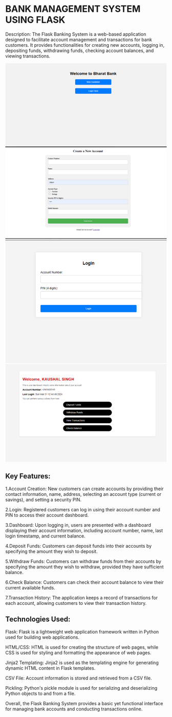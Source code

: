 
# BANK MANAGEMENT SYSTEM USING FLASK
Description:
The Flask Banking System is a web-based application designed to facilitate account management and transactions for bank customers. It provides functionalities for creating new accounts, logging in, depositing funds, withdrawing funds, checking account balances, and viewing transactions.

<img src="snapshots/Screenshot (127).png">
<img src="snapshots/Screenshot (128).png">
<img src="snapshots/Screenshot (129).png">
<img src="snapshots/Screenshot (130).png">

<h2>Key Features:</h2>

1.Account Creation: New customers can create accounts by providing their contact information, name, address, selecting an account type (current or savings), and setting a security PIN.

2.Login: Registered customers can log in using their account number and PIN to access their account dashboard.

3.Dashboard: Upon logging in, users are presented with a dashboard displaying their account information, including account number, name, last login timestamp, and current balance.

4.Deposit Funds: Customers can deposit funds into their accounts by specifying the amount they wish to deposit.

5.Withdraw Funds: Customers can withdraw funds from their accounts by specifying the amount they wish to withdraw, provided they have sufficient balance.

6.Check Balance: Customers can check their account balance to view their current available funds.

7.Transaction History: The application keeps a record of transactions for each account, allowing customers to view their transaction history.

<h2>Technologies Used:</h2>

Flask: Flask is a lightweight web application framework written in Python used for building web applications.

HTML/CSS: HTML is used for creating the structure of web pages, while CSS is used for styling and formatting the appearance of web pages.

Jinja2 Templating: Jinja2 is used as the templating engine for generating dynamic HTML content in Flask templates.

CSV File: Account information is stored and retrieved from a CSV file.

Pickling: Python's pickle module is used for serializing and deserializing Python objects to and from a file.

Overall, the Flask Banking System provides a basic yet functional interface for managing bank accounts and conducting transactions online.